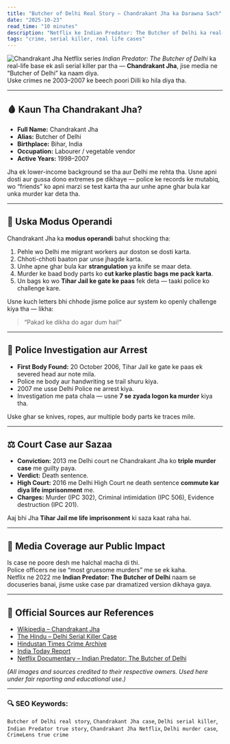 ```yaml
---
title: "Butcher of Delhi Real Story – Chandrakant Jha ka Darawna Sach"
date: "2025-10-23"
read_time: "10 minutes"
description: "Netflix ke Indian Predator: The Butcher of Delhi ka real-life inspiration tha serial killer Chandrakant Jha. Padhiye is asli case ka pura sach — uske crimes, arrest, aur court verdict ke sath."
tags: "crime, serial killer, real life cases"
---
```

![Chandrakant Jha](https://legally-speaking.in/wp-content/uploads/2023/08/Chandrakant-Jha.jpg)
Netflix series *Indian Predator: The Butcher of Delhi* ka real-life base ek asli serial killer par tha — **Chandrakant Jha**, jise media ne “Butcher of Delhi” ka naam diya.  
Uske crimes ne 2003–2007 ke beech poori Dilli ko hila diya tha.  

---

## 🩸 Kaun Tha Chandrakant Jha?

- **Full Name:** Chandrakant Jha  
- **Alias:** Butcher of Delhi  
- **Birthplace:** Bihar, India  
- **Occupation:** Labourer / vegetable vendor  
- **Active Years:** 1998–2007  

Jha ek lower-income background se tha aur Delhi me rehta tha. Usne apni dosti aur gussa dono extremes pe dikhaye — police ke records ke mutabiq, wo “friends” ko apni marzi se test karta tha aur unhe apne ghar bula kar unka murder kar deta tha.

---

## 🧠 Uska Modus Operandi

Chandrakant Jha ka **modus operandi** bahut shocking tha:

1. Pehle wo Delhi me migrant workers aur doston se dosti karta.  
2. Chhoti-chhoti baaton par unse jhagde karta.  
3. Unhe apne ghar bula kar **strangulation** ya knife se maar deta.  
4. Murder ke baad body parts ko **cut karke plastic bags me pack karta**.  
5. Un bags ko wo **Tihar Jail ke gate ke paas** fek deta — taaki police ko challenge kare.  

Usne kuch letters bhi chhode jisme police aur system ko openly challenge kiya tha — likha:  
> “Pakad ke dikha do agar dum hai!”  

---

## 🚨 Police Investigation aur Arrest

- **First Body Found:** 20 October 2006, Tihar Jail ke gate ke paas ek severed head aur note mila.  
- Police ne body aur handwriting se trail shuru kiya.  
- 2007 me usse Delhi Police ne arrest kiya.  
- Investigation me pata chala — usne **7 se zyada logon ka murder** kiya tha.  

Uske ghar se knives, ropes, aur multiple body parts ke traces mile.

---

## ⚖️ Court Case aur Sazaa

- **Conviction:** 2013 me Delhi court ne Chandrakant Jha ko **triple murder case** me guilty paya.  
- **Verdict:** Death sentence.  
- **High Court:** 2016 me Delhi High Court ne death sentence **commute kar diya life imprisonment** me.  
- **Charges:** Murder (IPC 302), Criminal intimidation (IPC 506), Evidence destruction (IPC 201).  

Aaj bhi Jha **Tihar Jail me life imprisonment** ki saza kaat raha hai.

---

## 📰 Media Coverage aur Public Impact

Is case ne poore desh me halchal macha di thi.  
Police officers ne ise “most gruesome murders” me se ek kaha.  
Netflix ne 2022 me **Indian Predator: The Butcher of Delhi** naam se docuseries banai, jisme uske case par dramatized version dikhaya gaya.  

---

## 🧾 Official Sources aur References

- [Wikipedia – Chandrakant Jha](https://en.wikipedia.org/wiki/Chandrakant_Jha)  
- [The Hindu – Delhi Serial Killer Case](https://www.thehindu.com)  
- [Hindustan Times Crime Archive](https://www.hindustantimes.com)  
- [India Today Report](https://www.indiatoday.in)  
- [Netflix Documentary – Indian Predator: The Butcher of Delhi](https://www.netflix.com/title/81387183)  

_(All images and sources credited to their respective owners. Used here under fair reporting and educational use.)_

---

### 🔍 SEO Keywords:
`Butcher of Delhi real story`, `Chandrakant Jha case`, `Delhi serial killer`, `Indian Predator true story`, `Chandrakant Jha Netflix`, `Delhi murder case`, `CrimeLens true crime`